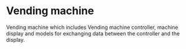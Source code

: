 # Vending machine
Vending machine which includes Vending machine controller, machine display and models for exchanging data between the controller and the display.
